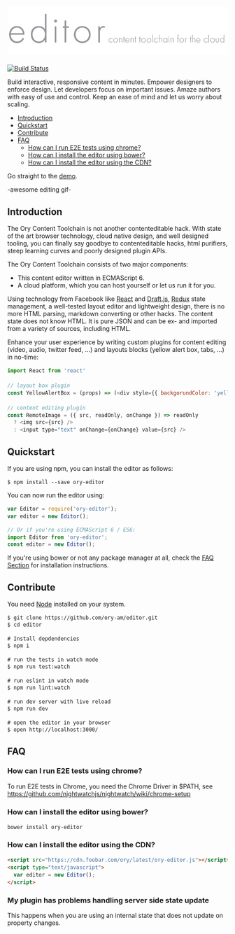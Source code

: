 # ![Ory editor](logo.png)

[![Build Status](https://travis-ci.com/ory-am/editor.svg?token=gtodfPz6nLDS6xphYxdJ&branch=master)](https://travis-ci.com/ory-am/editor)
 
Build interactive, responsive content in minutes. Empower designers to enforce design. Let developers focus
on important issues. Amaze authors with easy of use and control. Keep an ease of mind and let us worry about scaling.

<!-- START doctoc generated TOC please keep comment here to allow auto update -->
<!-- DON'T EDIT THIS SECTION, INSTEAD RE-RUN doctoc TO UPDATE -->

- [Introduction](#introduction)
- [Quickstart](#quickstart)
- [Contribute](#contribute)
- [FAQ](#faq)
  - [How can I run E2E tests using chrome?](#how-can-i-run-e2e-tests-using-chrome)
  - [How can I install the editor using bower?](#how-can-i-install-the-editor-using-bower)
  - [How can I install the editor using the CDN?](#how-can-i-install-the-editor-using-the-cdn)

<!-- END doctoc generated TOC please keep comment here to allow auto update -->

Go straight to the [demo](http://ory-editor-demo.herokuapp.com/).

-awesome editing gif-

## Introduction

The Ory Content Toolchain is not another contenteditable hack. With state of the art browser technology, cloud native design, and well designed tooling,
you can finally say goodbye to contenteditable hacks, html purifiers, steep learning curves and poorly designed plugin APIs.

The Ory Content Toolchain consists of two major components:
* This content editor written in ECMAScript 6.
* A cloud platform, which you can host yourself or let us run it for you.

Using technology from Facebook like [React](https://facebook.github.io/react/) and [Draft.js](https://facebook.github.io/draft-js/),
[Redux]() state management, a well-tested layout editor and lightweight design, there is no more HTML parsing, markdown converting
or other hacks. The content state does not know HTML. It is pure JSON and can be ex- and imported from a variety of sources, including HTML.

Enhance your user experience by writing custom plugins for content editing (video, audio, twitter feed, ...) and layouts blocks (yellow alert box, tabs, ...) in no-time:

```js
import React from 'react'

// layout box plugin
const YellowAlertBox = (props) => (<div style={{ backgorundColor: 'yellow' }} {...props} />);

// content editing plugin
const RemoteImage = ({ src, readOnly, onChange }) => readOnly
  ? <img src={src} />
  : <input type="text" onChange={onChange} value={src} />
```

## Quickstart

If you are using npm, you can install the editor as follows:

```
$ npm install --save ory-editor
```

You can now run the editor using:

```js
var Editor = require('ory-editor');
var editor = new Editor();
```

```js
// Or if you're using ECMAScript 6 / ES6:
import Editor from 'ory-editor';
const editor = new Editor();
```

If you're using bower or not any package manager at all, check the [FAQ Section](#faq) for installation instructions.

## Contribute

You need [Node](https://nodejs.org) installed on your system.

```
$ git clone https://github.com/ory-am/editor.git
$ cd editor

# Install depdendencies
$ npm i

# run the tests in watch mode
$ npm run test:watch 

# run eslint in watch mode
$ npm run lint:watch

# run dev server with live reload
$ npm run dev

# open the editor in your browser
$ open http://localhost:3000/
```

## FAQ

### How can I run E2E tests using chrome?

To run E2E tests in Chrome, you need the Chrome Driver in $PATH, see https://github.com/nightwatchjs/nightwatch/wiki/chrome-setup

### How can I install the editor using bower?

```
bower install ory-editor
```

### How can I install the editor using the CDN?

```html
<script src="https://cdn.foobar.com/ory/latest/ory-editor.js"></script>
<script type="text/javascript">
  var editor = new Editor();
</script>
```


### My plugin has problems handling server side state update

This happens when you are using an internal state that does not update on property changes.
